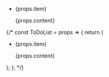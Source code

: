 <div className="PostContent">
    <ul>
        <li>{props.item}</li>
        <p>{props.content}</p>
      </ul>
{/* const ToDoList = props => {
  return (
    <div>
      <ul>
        <li>{props.item}</li>
        <p>{props.content}</p>
      </ul>
    </div>
  );
}; */}
    </div>